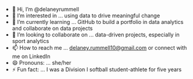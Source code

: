 - 👋 Hi, I’m @delaneyrummell
- 👀 I’m interested in ... using data to drive meaningful change 
- 🌱 I’m currently learning ... GitHub to build a portfolio in data analytics and collaborate on data projects
- 💞️ I’m looking to collaborate on ... data-driven projects, especially in sport analytics
- 📫 How to reach me ... delaney.rummell10@gmail.com or connect with me on LinkedIn
- 😄 Pronouns: ... she/her
- ⚡ Fun fact: ... I was a Division I softball student-athlete for five years 

<!---
delaneyrummell/delaneyrummell is a ✨ special ✨ repository because its `README.md` (this file) appears on your GitHub profile.
You can click the Preview link to take a look at your changes.
--->
